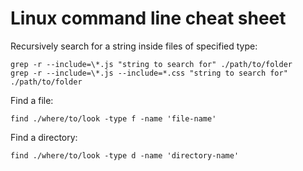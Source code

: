 # Linux command line cheat sheet

Recursively search for a string inside files of specified type:

	grep -r --include=\*.js "string to search for" ./path/to/folder
	grep -r --include=\*.js --include=*.css "string to search for" ./path/to/folder

Find a file:

	find ./where/to/look -type f -name 'file-name'

Find a directory:

	find ./where/to/look -type d -name 'directory-name'
